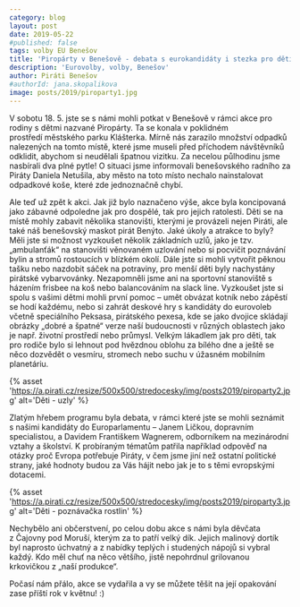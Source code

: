 ```yaml
---
category: blog
layout: post
date: 2019-05-22
#published: false
tags: volby EU Benešov
title: 'Piropárty v Benešově - debata s eurokandidáty i stezka pro děti'
description: 'Eurovolby, volby, Benešov'
author: Piráti Benešov
#authorId: jana.skopalikova
image: posts/2019/piroparty1.jpg
---
```

V sobotu 18. 5. jste se s námi mohli potkat v Benešově v rámci akce pro rodiny s dětmi nazvané Piropárty. Ta se konala v poklidném prostředí městského parku Klášterka. Mírně nás zarazilo množství odpadků nalezených na tomto místě, které jsme museli před příchodem návštěvníků odklidit, abychom si neudělali špatnou vizitku. Za necelou půlhodinu jsme nasbírali dva plné pytle! O situaci jsme informovali benešovského radního za Piráty Daniela Netušila, aby město na toto místo nechalo nainstalovat odpadkové koše, které zde jednoznačně chybí.

Ale teď už zpět k akci. Jak již bylo naznačeno výše, akce byla koncipovaná jako zábavné odpoledne jak pro dospělé, tak pro jejich ratolesti. Děti se na místě mohly zabavit několika stanovišti, kterými je provázeli nejen Piráti, ale také náš benešovský maskot pirát Benýto. Jaké úkoly a atrakce to byly? Měli jste si možnost vyzkoušet několik základních uzlů, jako je tzv. „ambulanťák“ na stanovišti věnovaném uzlování nebo si pocvičit poznávání bylin a stromů rostoucích v blízkém okolí. Dále jste si mohli vytvořit pěknou tašku nebo nazdobit sáček na potraviny, pro menší děti byly nachystány pirátské vybarvovánky. Nezapomněli jsme ani na sportovní stanoviště s házením frisbee na koš nebo balancováním na slack line. Vyzkoušet jste si spolu s vašimi dětmi mohli první pomoc – umět obvázat kotník nebo zápěstí se hodí každému, nebo si zahrát deskové hry s kandidáty do eurovoleb včetně speciálního Peksasa, pirátského pexesa, kde se jako dvojice skládají obrázky „dobré a špatné“ verze naší budoucnosti v různých oblastech jako je např. životní prostředí nebo průmysl. Velkým lákadlem jak pro děti, tak pro rodiče bylo si lehnout pod hvězdnou oblohu za bílého dne a ještě se něco dozvědět o vesmíru, stromech nebo suchu v úžasném mobilním planetáriu.

{% asset 'https://a.pirati.cz/resize/500x500/stredocesky/img/posts2019/piroparty2.jpg' alt='Děti - uzly' %}

Zlatým hřebem programu byla debata, v rámci které jste se mohli seznámit s našimi kandidáty do Europarlamentu – Janem Ličkou, dopravním specialistou, a Davidem Františkem Wagnerem, odborníkem na mezinárodní vztahy a školství. K probíraným tématům patřila například odpověď na otázky proč Evropa potřebuje Piráty, v čem jsme jiní než ostatní politické strany, jaké hodnoty budou za Vás hájit nebo jak je to s těmi evropskými dotacemi.

{% asset 'https://a.pirati.cz/resize/500x500/stredocesky/img/posts2019/piroparty3.jpg' alt='Děti - poznávačka rostlin' %}

Nechybělo ani občerstvení, po celou dobu akce s námi byla děvčata z Čajovny pod Moruší, kterým za to patří velký dík. Jejich malinový dortík byl naprosto úchvatný a z nabídky teplých i studených nápojů si vybral každý. Kdo měl chuť na něco většího, jistě nepohrdnul grilovanou krkovičkou z „naší produkce“.

Počasí nám přálo, akce se vydařila a vy se můžete těšit na její opakování zase příští rok v květnu! :)

